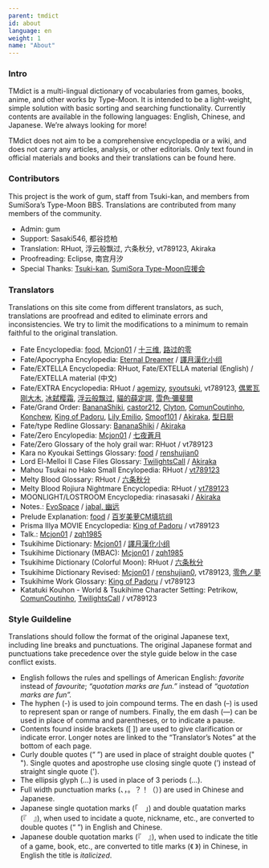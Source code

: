 ```yaml
---
parent: tmdict
id: about
language: en
weight: 1
name: "About"
---
```


### Intro

TMdict is a multi-lingual dictionary of vocabularies from games, books, anime, and other works by Type-Moon. It is intended to be a light-weight, simple solution with basic sorting and searching functionality. Currently contents are available in the following languages: English, Chinese, and Japanese. We’re always looking for more!

TMdict does not aim to be a comprehensive encyclopedia or a wiki, and does not carry any articles, analysis, or other editorials. Only text found in official materials and books and their translations can be found here.

### Contributors

This project is the work of gum, staff from Tsuki-kan, and members from SumiSora’s Type-Moon BBS. Translations are contributed from many members of the community.

- <span class="highlight">Admin:</span> gum
- <span class="highlight">Support:</span> Sasaki546, 都谷捻柏
- <span class="highlight">Translation:</span> RHuot, 浮云般飘过, 六条秋分, vt789123, Akiraka
- <span class="highlight">Proofreading:</span> Eclipse, 南宫月汐
- <span class="highlight">Special Thanks:</span> <a href="http://tsukikan.com/">Tsuki-kan</a>, <a href="https://bbs.sumisora.net/thread.php?fid=14">SumiSora Type-Moon应援会</a>

### Translators

Translations on this site come from different translators, as such, translations are proofread and edited to eliminate errors and inconsistencies. We try to limit the modifications to a minimum to remain faithful to the original translation.

- <span class="highlight">Fate Encyclopedia:</span>
  <a href="http://z13.invisionfree.com/Mobius_Space/index.php?act=idx">food</a>, <a href="http://forums.nrvnqsr.com/showthread.php/4880-Mcjon01-Translates-Things">Mcjon01</a> / <a href="http://tieba.baidu.com/f?kw=%D4%C2%D2%B9%D6%AE%BF%D5">十三维</a>, <a href="https://tieba.baidu.com/p/1504291610">路过的零</a>
- <span class="highlight">Fate/Apocrypha Encylopedia:</span>
  <a href="https://fateapocryphathetranslation.wordpress.com/side-materials/fateapocrypha-material/">Eternal Dreamer</a> / <a href="https://bbs.sumisora.net/read.php?tid=11071116">譯月漢化小组</a>
- <span class="highlight">Fate/EXTELLA Encyclopedia:</span>
  RHuot, Fate/EXTELLA material (English) / Fate/EXTELLA material (中文)
- <span class="highlight">Fate/EXTRA Encyclopedia:</span>
  RHuot / <a href="https://tieba.baidu.com/p/2536360820">agemizy</a>, <a href="https://bbs.sumisora.net/read.php?tid=11051957">syoutsuki</a>, vt789123, <a href="https://tieba.baidu.com/p/5124843633">偶累瓦刚大木</a>, <a href="https://bbs.sumisora.net/read.php?tid=11045922">冰弑</a><a href="https://bbs.sumisora.net/read.php?tid=11070209">樱霜</a>, <a href="https://tieba.baidu.com/p/2558097923">浮云般飘过</a>, <a href="https://tieba.baidu.com/p/4861921746">貓的薛定諤</a>, <a href="https://home.gamer.com.tw/creationDetail.php?sn=2002017">雪色‧彌斐爾</a>
- <span class="highlight">Fate/Grand Order:</span>
  <a href="https://www.reddit.com/user/BananaShiki">BananaShiki</a>, <a href="https://www.reddit.com/user/castor212">castor212</a>, <a href="https://www.reddit.com/u/Kinalvin/">Clyton</a>, <a href="https://www.reddit.com/u/ComunCoutinho/">ComunCoutinho</a>, <a href="https://www.reddit.com/user/Konchew">Konchew</a>, <a href="https://www.reddit.com/user/King_of_Padoru">King of Padoru</a>, <a href="http://forums.nrvnqsr.com/member.php/6793-Lily-Emilio">Lily Emilio</a>, <a href="https://www.reddit.com/user/Smoof101">Smoof101</a> / <a href="https://www.weibo.com/u/6537160863">Akiraka</a>, <a href="http://tieba.baidu.com/home/main?un=%D0%CD%C8%D5%B3%F8">型日厨</a>
- <span class="highlight">Fate/type Redline Glossary:</span>
  <a href="https://www.reddit.com/user/BananaShiki">BananaShiki</a> / <a href="https://www.weibo.com/u/6537160863">Akiraka</a>
- <span class="highlight">Fate/Zero Encylopedia:</span>
  <a href="http://forums.nrvnqsr.com/showthread.php/4880-Mcjon01-Translates-Things">Mcjon01</a> / <a href="http://home.gamer.com.tw/homeindex.php?owner=langrisseriv">七夜蒼月</a>
- <span class="highlight">Fate/Zero Glossary of the holy grail war:</span>
  RHuot / vt789123
- <span class="highlight">Kara no Kyoukai Settings Glossary:</span>
  <a href="http://z13.invisionfree.com/Mobius_Space/index.php?">food</a> / <a href="https://bbs.sumisora.net/read.php?tid=4458241">renshujian0</a>
- <span class="highlight">Lord El-Melloi II Case Files Glossary:</span>
  <a href="https://forums.nrvnqsr.com/showthread.php/5943-Lord-El-Melloi-II-Case-Files">TwilightsCall</a> / <a href="https://www.weibo.com/u/6537160863">Akiraka</a>
- <span class="highlight">Mahou Tsukai no Hako Small Encylopedia:</span>
  RHuot / <a href="https://bbs.sumisora.net/read.php?tid=11077935">vt789123</a>
- <span class="highlight">Melty Blood Glossary:</span>
  RHuot / <a href="https://bbs.sumisora.net/read.php?tid=10974953">六条秋分</a>
- <span class="highlight">Melty Blood Rojiura Nightmare Encyclopedia:</span>
  RHuot / <a href="https://bbs.sumisora.net/read.php?tid=11077729">vt789123</a>
- <span class="highlight">MOONLIGHT/LOSTROOM Encyclopedia:</span>
  rinasasaki / <a href="https://www.weibo.com/u/6537160863">Akiraka</a>
- <span class="highlight">Notes.:</span>
  <a href="http://forums.nrvnqsr.com/showthread.php/73-Angel-Notes-Translation-by-Evospace?p=2315">EvoSpace</a> / <a href="http://tieba.baidu.com/p/122814195">jabal, 幽远</a>
- <span class="highlight">Prelude Explanation:</span>
  <a href="http://z13.invisionfree.com/Mobius_Space/index.php?">food</a> / <a href="https://bbs.popgo.org/bbs/read.php?tid=418222">百岁美萝CM填坑组</a>
- <span class="highlight">Prisma Illya MOVIE Encyclopedia:</span>
  <a href="https://www.reddit.com/user/King_of_Padoru">King of Padoru</a> / vt789123
- <span class="highlight">Talk.:</span>
  <a href="http://forums.nrvnqsr.com/showthread.php/4880-Mcjon01-Translates-Things">Mcjon01</a> / <a href="http://bbs.sumisora.net/read.php?tid=10946479#2831447">zqh1985</a>
- <span class="highlight">Tsukihime Dictionary:</span>
  <a href="http://forums.nrvnqsr.com/showthread.php/4880-Mcjon01-Translates-Things">Mcjon01</a> / <a href="http://home.gamer.com.tw/homeindex.php?owner=typemercury">譯月漢化小组</a>
- <span class="highlight">Tsukihime Dictionary (MBAC):</span>
  <a href="http://forums.nrvnqsr.com/showthread.php/4880-Mcjon01-Translates-Things">Mcjon01</a> / <a href="https://bbs.sumisora.net/read.php?tid=10946479">zqh1985</a>
- <span class="highlight">Tsukihime Dictionary (Colorful Moon):</span>
  RHuot / <a href="https://bbs.sumisora.net/read.php?tid=10974953">六条秋分</a>
- <span class="highlight">Tsukihime Dictionary Revised:</span>
  <a href="http://forums.nrvnqsr.com/showthread.php/4880-Mcjon01-Translates-Things">Mcjon01</a> / <a href="http://www.lightnovel.cn/thread-33199-6-1.html">renshujian0</a>, vt789123, <a href="https://bbs.sumisora.net/read.php?tid=11002936">零色ノ夢</a>
- <span class="highlight">Tsukihime Work Glossary:</span>
  <a href="https://www.reddit.com/user/King_of_Padoru">King of Padoru</a> / vt789123
- <span class="highlight">Katatuki Kouhon - World & Tsukihime Character Setting:</span>
  Petrikow, <a href="https://www.reddit.com/u/ComunCoutinho/">ComunCoutinho</a>, <a href="https://forums.nrvnqsr.com/showthread.php/5943-Lord-El-Melloi-II-Case-Files">TwilightsCall</a> / vt789123

### Style Guildeline

Translations should follow the format of the original Japanese text, including line breaks and punctuations. The original Japanese format and punctuations take precedence over the style guide below in the case conflict exists.

- English follows the rules and spellings of American English: _favorite_ instead of _favourite_; _“quotation marks are fun.”_ instead of _“quotation marks are fun”._
- The hyphen (-) is used to join compound terms. The en dash (–) is used to represent span or range of numbers. Finally, the em dash (—) can be used in place of comma and parentheses, or to indicate a pause.
- Contents found inside brackets ([ ]) are used to give clarification or indicate error. Longer notes are linked to the “Translator’s Notes” at the bottom of each page.
- Curly double quotes (“ ”) are used in place of straight double quotes (" "). Single quotes and apostrophe use closing single quote (’) instead of straight single quote (').
- The ellipsis glyph (…) is used in place of 3 periods (...).
- Full width punctuation marks (、，。？！（）) are used in Chinese and Japanese.
- Japanese single quotation marks (「　」) and double quatation marks (『　』), when used to incidate a quote, nickname, etc., are converted to double quotes (“ ”) in English and Chinese.
- Japanese double quotation marks (『　』), when used to indicate the title of a game, book, etc., are converted to title marks (《 》) in Chinese, in English the title is _italicized_.
